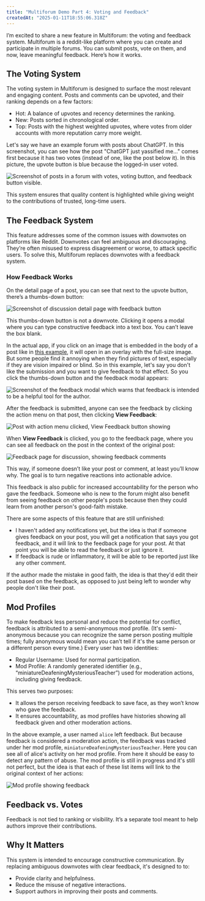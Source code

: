 ```yaml
---
title: "Multiforum Demo Part 4: Voting and Feedback"
createdAt: "2025-01-11T18:55:06.318Z"
---
```


I’m excited to share a new feature in Multiforum: the voting and feedback system. Multiforum is a reddit-like platform where you can create and participate in multiple forums. You can submit posts, vote on them, and now, leave meaningful feedback. Here’s how it works.

## The Voting System

The voting system in Multiforum is designed to surface the most relevant and engaging content. Posts and comments can be upvoted, and their ranking depends on a few factors:

- Hot: A balance of upvotes and recency determines the ranking.
- New: Posts sorted in chronological order.
- Top: Posts with the highest weighted upvotes, where votes from older accounts with more reputation carry more weight.

Let's say we have an example forum with posts about ChatGPT. In this screenshot, you can see how the post "ChatGPT just yassified me..." comes first because it has two votes (instead of one, like the post below it). In this picture, the upvote button is blue because the logged-in user voted.

![Screenshot of posts in a forum with votes, voting button, and feedback button visible.](/posts/jan-2025-voting-feedback/forum-with-votes-showing.png)

This system ensures that quality content is highlighted while giving weight to the contributions of trusted, long-time users.

## The Feedback System

This feature addresses some of the common issues with downvotes on platforms like Reddit. Downvotes can feel ambiguous and discouraging. They’re often misused to express disagreement or worse, to attack specific users. To solve this, Multiforum replaces downvotes with a feedback system.

### How Feedback Works

On the detail page of a post, you can see that next to the upvote button, there’s a thumbs-down button:

![Screenshot of discussion detail page with feedback button](/posts/jan-2025-voting-feedback/discussion-detail-page-with-feedback-button.png)

This thumbs-down button is not a downvote. Clicking it opens a modal where you can type constructive feedback into a text box. You can’t leave the box blank.

In the actual app, if you click on an image that is embedded in the body of a post like in [this example](https://www.topical.space/forums/chatGPT/discussions/3e4e6302-45c0-4f24-8b9b-d98bc99363a1), it will open in an overlay with the full-size image. But some people find it annoying when they find pictures of text, especially if they are vision impaired or blind. So in this example, let's say you don't like the submission and you want to give feedback to that effect. So you click the thumbs-down button and the feedback modal appears:

![Screenshot of the feedback modal which warns that feedback is intended to be a helpful tool for the author.](/posts/jan-2025-voting-feedback/feedback-modal.png)

After the feedback is submitted, anyone can see the feedback by clicking the action menu on that post, then clicking **View Feedback**:

![Post with action menu clicked, View Feedback button showing](/posts/jan-2025-voting-feedback/view-feedback.png)

When **View Feedback** is clicked, you go to the feedback page, where you can see all feedback on the post in the context of the original post:

![Feedback page for discussion, showing feedback comments](/posts/jan-2025-voting-feedback/feedback-page-for-discussion.png)

This way, if someone doesn’t like your post or comment, at least you’ll know why. The goal is to turn negative reactions into actionable advice.

This feedback is also public for increased accountability for the person who gave the feedback. Someone who is new to the forum might also benefit from seeing feedback on other people's posts because then they could learn from another person's good-faith mistake.

There are some aspects of this feature that are still unfinished:

- I haven't added any notifications yet, but the idea is that if someone gives feedback on your post, you will get a notification that says you got feedback, and it will link to the feedback page for your post. At that point you will be able to read the feedback or just ignore it.
- If feedback is rude or inflammatory, it will be able to be reported just like any other comment.

If the author made the mistake in good faith, the idea is that they'd edit their post based on the feedback, as opposed to just being left to wonder why people don't like their post.

## Mod Profiles

To make feedback less personal and reduce the potential for conflict, feedback is attributed to a semi-anonymous mod profile. (It's semi-anonymous because you can recognize the same person posting multiple times; fully anonymous would mean you can't tell if it's the same person or a different person every time.) Every user has two identities:

- Regular Username: Used for normal participation.
- Mod Profile: A randomly generated identifier (e.g., “miniatureDeafeningMysteriousTeacher”) used for moderation actions, including giving feedback.

This serves two purposes:

- It allows the person receiving feedback to save face, as they won’t know who gave the feedback.
- It ensures accountability, as mod profiles have histories showing all feedback given and other moderation actions.

In the above example, a user named `alice` left feedback. But because feedback is considered a moderation action, the feedback was tracked under her mod profile, `miniatureDeafeningMysteriousTeacher`. Here you can see all of alice's activity on her mod profile. From here it should be easy to detect any pattern of abuse. The mod profile is still in progress and it's still not perfect, but the idea is that each of these list items will link to the original context of her actions:

![Mod profile showing feedback](/posts/jan-2025-voting-feedback/mod-profile-showing-feedback.png)

## Feedback vs. Votes

Feedback is not tied to ranking or visibility. It’s a separate tool meant to help authors improve their contributions.

## Why It Matters

This system is intended to encourage constructive communication. By replacing ambiguous downvotes with clear feedback, it's designed to to:

- Provide clarity and helpfulness.
- Reduce the misuse of negative interactions.
- Support authors in improving their posts and comments.